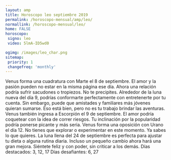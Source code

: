 ```yaml
---
layout: amp
title: Horoscopo leo septiembre 2019 
permalink: /horoscopo-mensual/amp/leo/
normallink: /horoscopo-mensual/leo/
home: FALSE
horoscopo:
 signo: leo
 video: 5lmA-ID5wd0

ogimg: /images/leo_char.png
sitemap:
 priority: 1
 changefreq: 'monthly'
---
```



Venus forma una cuadratura con Marte el 8 de septiembre. El amor y la pasión pueden no estar en la misma página ese día. Ahora una relación podría sufrir sacudones o tropiezos. No te precipites. 
Alrededor de la luna nueva del día 9, podrías conformarte perfectamente con entretenerte por tu cuenta. Sin embargo, puede que amistades y familiares más jóvenes quieran sumarse. Eso está bien, pero no es tu trabajo brindar las aventuras. 
Venus también ingresa a Escorpión el 9 de septiembre. El amor podría coquetear con la idea de correr riesgos. Tu inclinación por la popularidad podría ponerse picante y más seria. 
Venus forma una oposición con Urano el día 12. No tienes que explorar o experimentar en este momento. Ya sabes lo que quieres. 
La luna llena del 24 de septiembre es perfecta para ajustar tu dieta o alguna rutina diaria. Incluso un pequeño cambio ahora hará una gran mejora. Siéntete feliz y con poder, sin criticar a los demás. 
Días destacados: 3, 12, 17
Días desafiantes: 6, 27